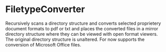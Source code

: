 # FiletypeConverter
Recursively scans a directory structure and converts selected proprietery document formats to pdf or txt and places the converted files in a mirror directory structure where they can be viewed with open format viewers. 
The original directory structure is unaltered.
For now supports the conversion of Microsoft Office files.
